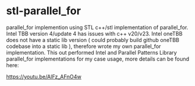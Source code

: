 # stl-parallel_for
parallel_for implemention using STL
c++/stl implementation of parallel_for. Intel TBB version 4/update 4 has issues with c++ v20/v23. Intel oneTBB does not have a static lib version ( could probably build github oneTBB codebase into a static lib ), therefore wrote my own parallel_for implementation. This out performed Intel and Parallel Patterns Library parallel_for implementations for my case usage, more details can be found here:

https://youtu.be/AlFz_AFnO4w
